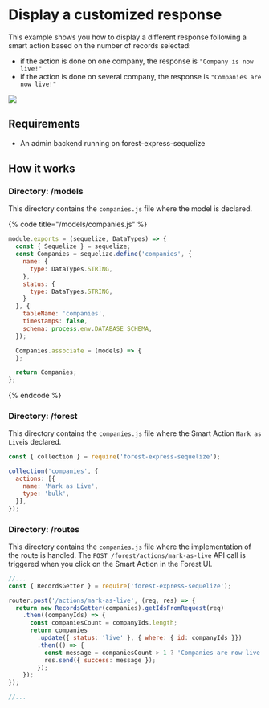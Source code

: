 # Display a customized response

This example shows you how to display a different response following a smart action based on the number of records selected:

* if the action is done on one company, the response is `"Company is now live!"`
* if the action is done on several company, the response is `"Companies are now live!"`

![](../.gitbook/assets/bulk-message-action.gif)

## Requirements

* An admin backend running on forest-express-sequelize

## How it works

### Directory: /models

This directory contains the `companies.js` file where the model is declared.

{% code title="/models/companies.js" %}
```javascript
module.exports = (sequelize, DataTypes) => {
  const { Sequelize } = sequelize;
  const Companies = sequelize.define('companies', {
    name: {
      type: DataTypes.STRING,
    },
    status: {
      type: DataTypes.STRING,
    }
  }, {
    tableName: 'companies',
    timestamps: false,
    schema: process.env.DATABASE_SCHEMA,
  });

  Companies.associate = (models) => {
  };

  return Companies;
};
```
{% endcode %}

### Directory: /forest

This directory contains the `companies.js` file where the Smart Action `Mark as Live`is declared.

```javascript
const { collection } = require('forest-express-sequelize');

collection('companies', {
  actions: [{
    name: 'Mark as Live',
    type: 'bulk',
  }],
});
```

### **Directory: /routes**

This directory contains the `companies.js` file where the implementation of the route is handled. The `POST /forest/actions/mark-as-live` API call is triggered when you click on the Smart Action in the Forest UI. 

```javascript
//...
const { RecordsGetter } = require('forest-express-sequelize');

router.post('/actions/mark-as-live', (req, res) => {
  return new RecordsGetter(companies).getIdsFromRequest(req)
    .then((companyIds) => {
      const companiesCount = companyIds.length;
      return companies
        .update({ status: 'live' }, { where: { id: companyIds }})
        .then(() => {
          const message = companiesCount > 1 ? 'Companies are now live!' : 'Company is now live!';
          res.send({ success: message });
        });
    });
});

//...
```

